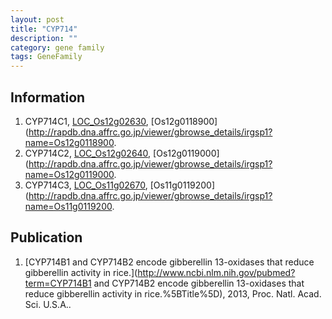 ```yaml
---
layout: post
title: "CYP714"
description: ""
category: gene family
tags: GeneFamily
---
```


## Information
1. CYP714C1, [LOC_Os12g02630](http://rice.plantbiology.msu.edu/cgi-bin/ORF_infopage.cgi?orf=LOC_Os12g02630), [Os12g0118900](http://rapdb.dna.affrc.go.jp/viewer/gbrowse_details/irgsp1?name=Os12g0118900.
2. CYP714C2, [LOC_Os12g02640](http://rice.plantbiology.msu.edu/cgi-bin/ORF_infopage.cgi?orf=LOC_Os12g02640), [Os12g0119000](http://rapdb.dna.affrc.go.jp/viewer/gbrowse_details/irgsp1?name=Os12g0119000.
3. CYP714C3, [LOC_Os11g02670](http://rice.plantbiology.msu.edu/cgi-bin/ORF_infopage.cgi?orf=LOC_Os11g02670), [Os11g0119200](http://rapdb.dna.affrc.go.jp/viewer/gbrowse_details/irgsp1?name=Os11g0119200.

## Publication
1. [CYP714B1 and CYP714B2 encode gibberellin 13-oxidases that reduce gibberellin activity in rice.](http://www.ncbi.nlm.nih.gov/pubmed?term=CYP714B1 and CYP714B2 encode gibberellin 13-oxidases that reduce gibberellin activity in rice.%5BTitle%5D), 2013, Proc. Natl. Acad. Sci. U.S.A..


